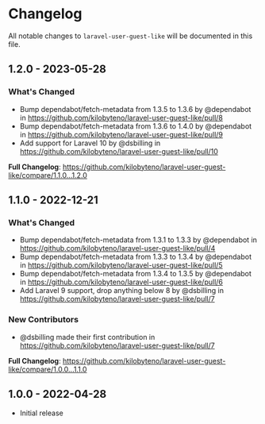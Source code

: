 # Changelog

All notable changes to `laravel-user-guest-like` will be documented in this file.

## 1.2.0 - 2023-05-28

### What's Changed

- Bump dependabot/fetch-metadata from 1.3.5 to 1.3.6 by @dependabot in https://github.com/kilobyteno/laravel-user-guest-like/pull/8
- Bump dependabot/fetch-metadata from 1.3.6 to 1.4.0 by @dependabot in https://github.com/kilobyteno/laravel-user-guest-like/pull/9
- Add support for Laravel 10 by @dsbilling in https://github.com/kilobyteno/laravel-user-guest-like/pull/10

**Full Changelog**: https://github.com/kilobyteno/laravel-user-guest-like/compare/1.1.0...1.2.0

## 1.1.0 - 2022-12-21

### What's Changed

- Bump dependabot/fetch-metadata from 1.3.1 to 1.3.3 by @dependabot in https://github.com/kilobyteno/laravel-user-guest-like/pull/4
- Bump dependabot/fetch-metadata from 1.3.3 to 1.3.4 by @dependabot in https://github.com/kilobyteno/laravel-user-guest-like/pull/5
- Bump dependabot/fetch-metadata from 1.3.4 to 1.3.5 by @dependabot in https://github.com/kilobyteno/laravel-user-guest-like/pull/6
- Add Laravel 9 support, drop anything below 8 by @dsbilling in https://github.com/kilobyteno/laravel-user-guest-like/pull/7

### New Contributors

- @dsbilling made their first contribution in https://github.com/kilobyteno/laravel-user-guest-like/pull/7

**Full Changelog**: https://github.com/kilobyteno/laravel-user-guest-like/compare/1.0.0...1.1.0

## 1.0.0 - 2022-04-28

- Initial release
